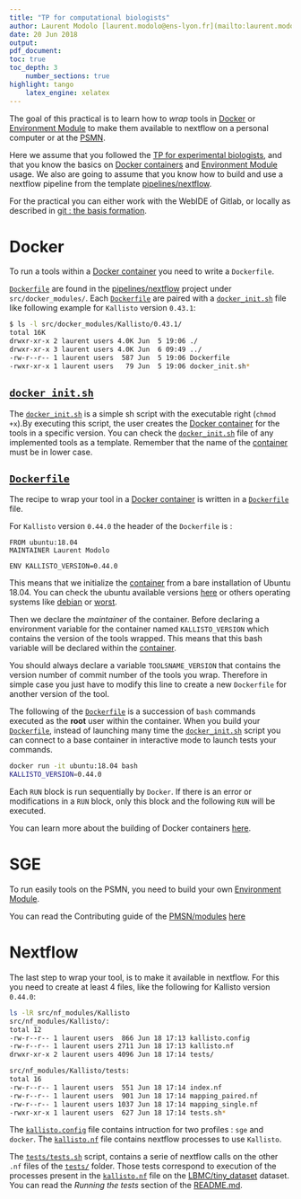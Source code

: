 ```yaml
---
title: "TP for computational biologists"
author: Laurent Modolo [laurent.modolo@ens-lyon.fr](mailto:laurent.modolo@ens-lyon.fr)
date: 20 Jun 2018
output:
pdf_document:
toc: true
toc_depth: 3
    number_sections: true
highlight: tango
    latex_engine: xelatex
---
```


The goal of this practical is to learn how to *wrap* tools in [Docker](https://www.docker.com/what-docker) or [Environment Module](http://www.ens-lyon.fr/PSMN/doku.php?id=documentation:tools:modules) to make them available to nextflow on a personal computer or at the [PSMN](http://www.ens-lyon.fr/PSMN/doku.php).

Here we assume that you followed the [TP for experimental biologists](./TP_experimental_biologists.md), and that you know the basics on [Docker containers](https://www.docker.com/what-container) and [Environment Module](http://www.ens-lyon.fr/PSMN/doku.php?id=documentation:tools:modules) usage. We also are going to assume that you know how to build and use a nextflow pipeline from the template [pipelines/nextflow](https://gitlab.biologie.ens-lyon.fr/pipelines/nextflow).

For the practical you can either work with the WebIDE of Gitlab, or locally as described in [git : the basis formation](https://gitlab.biologie.ens-lyon.fr/formations/git_basis).

# Docker

To run a tools within a [Docker container](https://www.docker.com/what-container) you need to write a `Dockerfile`.

[`Dockerfile`](./src/docker_modules/Kallisto/0.44.0/Dockerfile) are found in the [pipelines/nextflow](https://gitlab.biologie.ens-lyon.fr/pipelines/nextflow) project under `src/docker_modules/`. Each [`Dockerfile`](./src/docker_modules/Kallisto/0.44.0/Dockerfile) are paired with a [`docker_init.sh`](./src/docker_modules/Kallisto/0.44.0/docker_init.sh) file like following example for `Kallisto` version `0.43.1`:

```sh
$ ls -l src/docker_modules/Kallisto/0.43.1/
total 16K                                                                        
drwxr-xr-x 2 laurent users 4.0K Jun  5 19:06 ./                                  
drwxr-xr-x 3 laurent users 4.0K Jun  6 09:49 ../                                 
-rw-r--r-- 1 laurent users  587 Jun  5 19:06 Dockerfile                          
-rwxr-xr-x 1 laurent users   79 Jun  5 19:06 docker_init.sh*                     
```

## [`docker_init.sh`](./src/docker_modules/Kallisto/0.44.0/docker_init.sh)
The [`docker_init.sh`](./src/docker_modules/Kallisto/0.44.0/docker_init.sh) is a simple sh script with the executable right (`chmod +x`).By executing this script, the user creates the [Docker container](https://www.docker.com/what-container) for the tools in a specific version. You can check the [`docker_init.sh`](./src/docker_modules/Kallisto/0.44.0/docker_init.sh) file of any implemented tools as a template. Remember that the name of the [container](https://www.docker.com/what-container) must be in lower case.

## [`Dockerfile`](./src/docker_modules/Kallisto/0.44.0/Dockerfile)

The recipe to wrap your tool in a [Docker container](https://www.docker.com/what-container) is written in a [`Dockerfile`](./src/docker_modules/Kallisto/0.44.0/Dockerfile) file.

For `Kallisto` version `0.44.0` the header of the `Dockerfile` is :

```Docker
FROM ubuntu:18.04
MAINTAINER Laurent Modolo

ENV KALLISTO_VERSION=0.44.0
```

This means that we initialize the [container](https://www.docker.com/what-container) from a bare installation of Ubuntu 18.04. You can check the ubuntu  available versions [here](https://hub.docker.com/_/ubuntu/) or others operating systems like [debian](https://hub.docker.com/_/debian/) or [worst](https://hub.docker.com/r/microsoft/windowsservercore/).

Then we declare the *maintainer* of the container. Before declaring a environment variable for the container named `KALLISTO_VERSION` which contains the version of the tools wrapped. This means that this bash variable will be declared within the [container](https://www.docker.com/what-container).

You should always declare a variable `TOOLSNAME_VERSION` that contains the version number of commit number of the tools you wrap. Therefore in simple case you just have to modify this line to create a new `Dockerfile` for another version of the tool.

The following of the [`Dockerfile`](./src/docker_modules/Kallisto/0.44.0/Dockerfile) is a succession of `bash` commands executed as the **root** user within the container.
When you build your [`Dockerfile`](./src/docker_modules/Kallisto/0.44.0/Dockerfile), instead of launching many time the [`docker_init.sh`](./src/docker_modules/Kallisto/0.44.0/docker_init.sh) script you can connect to a base container in interactive mode to launch tests your commands.

```sh
docker run -it ubuntu:18.04 bash
KALLISTO_VERSION=0.44.0
```

Each `RUN` block is run sequentially by `Docker`. If there is an error or modifications in a `RUN` block, only this block and the following `RUN` will be executed.

You can learn more about the building of Docker containers [here](https://docs.docker.com/engine/reference/builder/#usage).

# SGE

To run easily tools on the PSMN, you need to build your own [Environment Module](http://www.ens-lyon.fr/PSMN/doku.php?id=documentation:tools:modules).

You can read the Contributing guide of the [PMSN/modules](https://gitlab.biologie.ens-lyon.fr/PSMN/modules) [here](https://gitlab.biologie.ens-lyon.fr/PSMN/modules/blob/master/CONTRIBUTING.md)

# Nextflow

The last step to wrap your tool, is to make it available in nextflow. For this you need to create at least 4 files, like the following for Kallisto version `0.44.0`:

```sh
ls -lR src/nf_modules/Kallisto
src/nf_modules/Kallisto/:
total 12
-rw-r--r-- 1 laurent users  866 Jun 18 17:13 kallisto.config
-rw-r--r-- 1 laurent users 2711 Jun 18 17:13 kallisto.nf
drwxr-xr-x 2 laurent users 4096 Jun 18 17:14 tests/

src/nf_modules/Kallisto/tests:
total 16
-rw-r--r-- 1 laurent users  551 Jun 18 17:14 index.nf
-rw-r--r-- 1 laurent users  901 Jun 18 17:14 mapping_paired.nf
-rw-r--r-- 1 laurent users 1037 Jun 18 17:14 mapping_single.nf
-rwxr-xr-x 1 laurent users  627 Jun 18 17:14 tests.sh*
```

The [`kallisto.config`](./src/nf_modules/Kallisto/kallisto.config) file contains intruction for two profiles : `sge` and `docker`.
The [`kallisto.nf`](./src/nf_modules/Kallisto/kallisto.nf) file contains nextflow processes to use `Kallisto`.

The [`tests/tests.sh`](./src/nf_modules/Kallisto/tests/tests.sh) script, contains a serie of nextflow calls on the other `.nf` files of the [`tests/`](./src/nf_modules/kallisto/tests/) folder. Those tests correspond to execution of the processes present in the [`kallisto.nf`](./src/nf_modules/Kallisto/kallisto.nf) file on the [LBMC/tiny_dataset](https://gitlab.biologie.ens-lyon.fr/LBMC/tiny_dataset) dataset. You can read the *Running the tests* section of the [README.md](https://gitlab.biologie.ens-lyon.fr/pipelines/nextflow/blob/master/README.md).

